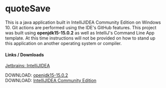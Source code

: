 # quoteSave

This is a java application built in IntelliJIDEA Community Edition on Windows 10. Git actions are performed using the IDE's GitHub features. This project was built using **openjdk15-15.0.2** as well as IntelliJ's Command Line App template. At this time instructions will not be provided on how to stand up this application on another operating system or compiler.


#### Links / Downloads

[Jetbrains: IntelliJIDEA](https://www.jetbrains.com/idea/)  

DOWNLOAD: [openjdk15-15.0.2](https://jdk.java.net/archive/)  
DOWNLOAD: [IntelliJIDEA Community Edition](https://www.jetbrains.com/idea/download/download-thanks.html?platform=windows&code=IIC)
